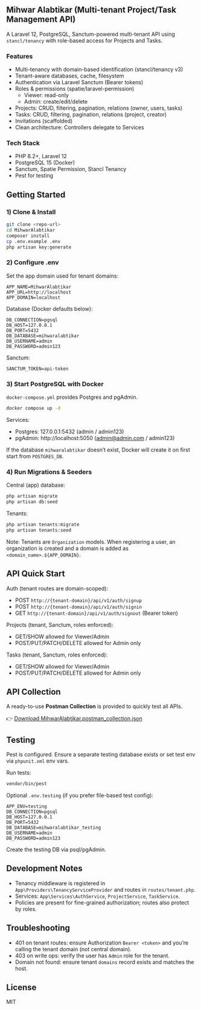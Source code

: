 ## Mihwar Alabtikar (Multi-tenant Project/Task Management API)

A Laravel 12, PostgreSQL, Sanctum-powered multi-tenant API using `stancl/tenancy` with role-based access for Projects and Tasks.

### Features
- Multi-tenancy with domain-based identification (stancl/tenancy v3)
- Tenant-aware databases, cache, filesystem
- Authentication via Laravel Sanctum (Bearer tokens)
- Roles & permissions (spatie/laravel-permission)
  - Viewer: read-only
  - Admin: create/edit/delete
- Projects: CRUD, filtering, pagination, relations (owner, users, tasks)
- Tasks: CRUD, filtering, pagination, relations (project, creator)
- Invitations (scaffolded)
- Clean architecture: Controllers delegate to Services

### Tech Stack
- PHP 8.2+, Laravel 12
- PostgreSQL 15 (Docker)
- Sanctum, Spatie Permission, Stancl Tenancy
- Pest for testing

## Getting Started

### 1) Clone & Install
```bash
git clone <repo-url>
cd MihwarAlabtikar
composer install
cp .env.example .env
php artisan key:generate
```

### 2) Configure .env
Set the app domain used for tenant domains:
```
APP_NAME=MihwarAlabtikar
APP_URL=http://localhost
APP_DOMAIN=localhost
```

Database (Docker defaults below):
```
DB_CONNECTION=pgsql
DB_HOST=127.0.0.1
DB_PORT=5432
DB_DATABASE=mihwaralabtikar
DB_USERNAME=admin
DB_PASSWORD=admin123
```

Sanctum:
```
SANCTUM_TOKEN=api-token
```

### 3) Start PostgreSQL with Docker
`docker-compose.yml` provides Postgres and pgAdmin.
```bash
docker compose up -d
```
Services:
- Postgres: 127.0.0.1:5432 (admin / admin123)
- pgAdmin: http://localhost:5050 (admin@admin.com / admin123)

If the database `mihwaralabtikar` doesn’t exist, Docker will create it on first start from `POSTGRES_DB`.

### 4) Run Migrations & Seeders
Central (app) database:
```bash
php artisan migrate
php artisan db:seed
```

Tenants:
```bash
php artisan tenants:migrate
php artisan tenants:seed
```

Note: Tenants are `Organization` models. When registering a user, an organization is created and a domain is added as `<domain_name>.${APP_DOMAIN}`.

## API Quick Start

Auth (tenant routes are domain-scoped):
- POST `http://{tenant-domain}/api/v1/auth/signup`
- POST `http://{tenant-domain}/api/v1/auth/signin`
- GET `http://{tenant-domain}/api/v1/auth/signout` (Bearer token)

Projects (tenant, Sanctum, roles enforced):
- GET/SHOW allowed for Viewer/Admin
- POST/PUT/PATCH/DELETE allowed for Admin only

Tasks (tenant, Sanctum, roles enforced):
- GET/SHOW allowed for Viewer/Admin
- POST/PUT/PATCH/DELETE allowed for Admin only

## API Collection

A ready-to-use **Postman Collection** is provided to quickly test all APIs.

👉 [Download MihwarAlabtikar.postman_collection.json](https://raw.githubusercontent.com/<your-username>/<your-repo>/main/MihwarAlabtikar.postman_collection.json)

## Testing

Pest is configured. Ensure a separate testing database exists or set test env via `phpunit.xml` env vars.

Run tests:
```bash
vendor/bin/pest
```

Optional `.env.testing` (if you prefer file-based test config):
```
APP_ENV=testing
DB_CONNECTION=pgsql
DB_HOST=127.0.0.1
DB_PORT=5432
DB_DATABASE=mihwaralabtikar_testing
DB_USERNAME=admin
DB_PASSWORD=admin123
```
Create the testing DB via psql/pgAdmin.

## Development Notes
- Tenancy middleware is registered in `App\Providers\TenancyServiceProvider` and routes in `routes/tenant.php`.
- Services: `App\Services\AuthService`, `ProjectService`, `TaskService`.
- Policies are present for fine-grained authorization; routes also protect by roles.

## Troubleshooting
- 401 on tenant routes: ensure Authorization `Bearer <token>` and you’re calling the tenant domain (not central domain).
- 403 on write ops: verify the user has `Admin` role for the tenant.
- Domain not found: ensure tenant `domains` record exists and matches the host.

## License
MIT
